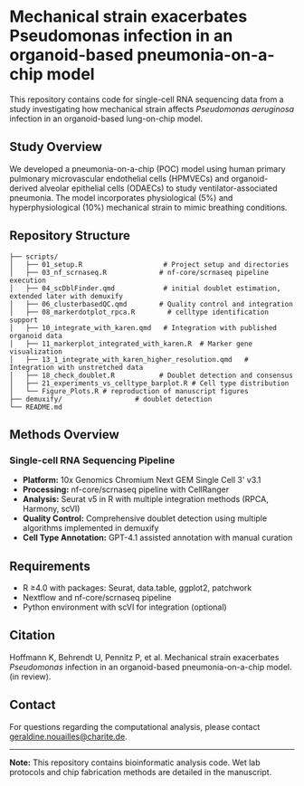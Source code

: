# Mechanical strain exacerbates Pseudomonas infection in an organoid-based pneumonia-on-a-chip model

This repository contains code for single-cell RNA sequencing data from a study investigating how mechanical strain affects *Pseudomonas aeruginosa* infection in an organoid-based lung-on-chip model.


## Study Overview

We developed a pneumonia-on-a-chip (POC) model using human primary pulmonary microvascular endothelial cells (HPMVECs) and organoid-derived alveolar epithelial cells (ODAECs) to study ventilator-associated pneumonia. The model incorporates physiological (5%) and hyperphysiological (10%) mechanical strain to mimic breathing conditions.

## Repository Structure

```
├── scripts/
│   ├── 01_setup.R                    # Project setup and directories
│   ├── 03_nf_scrnaseq.R             # nf-core/scrnaseq pipeline execution
│   ├── 04_scDblFinder.qmd            # initial doublet estimation, extended later with demuxify
│   ├── 06_clusterbasedQC.qmd        # Quality control and integration
│   ├── 08_markerdotplot_rpca.R        # celltype identification support
│   ├── 10_integrate_with_karen.qmd   # Integration with published organoid data
│   ├── 11_markerplot_integrated_with_karen.R  # Marker gene visualization
│   ├── 13_1_integrate_with_karen_higher_resolution.qmd   # Integration with unstretched data
│   ├── 18_check_doublet.R           # Doublet detection and consensus
│   ├── 21_experiments_vs_celltype_barplot.R # Cell type distribution
│   └── Figure_Plots.R # reproduction of manuscript figures
├── demuxify/                  # doublet detection
└── README.md

```

## Methods Overview

### Single-cell RNA Sequencing Pipeline
- **Platform:** 10x Genomics Chromium Next GEM Single Cell 3' v3.1
- **Processing:** nf-core/scrnaseq pipeline with CellRanger
- **Analysis:** Seurat v5 in R with multiple integration methods (RPCA, Harmony, scVI)
- **Quality Control:** Comprehensive doublet detection using multiple algorithms implemented in demuxify
- **Cell Type Annotation:** GPT-4.1 assisted annotation with manual curation


## Requirements

- R ≥4.0 with packages: Seurat, data.table, ggplot2, patchwork
- Nextflow and nf-core/scrnaseq pipeline
- Python environment with scVI for integration (optional)

## Citation

Hoffmann K, Behrendt U, Pennitz P, et al. Mechanical strain exacerbates *Pseudomonas* infection in an organoid-based pneumonia-on-a-chip model.  (in review).

## Contact

For questions regarding the computational analysis, please contact geraldine.nouailles@charite.de.

---

**Note:** This repository contains bioinformatic analysis code. Wet lab protocols and chip fabrication methods are detailed in the manuscript.
